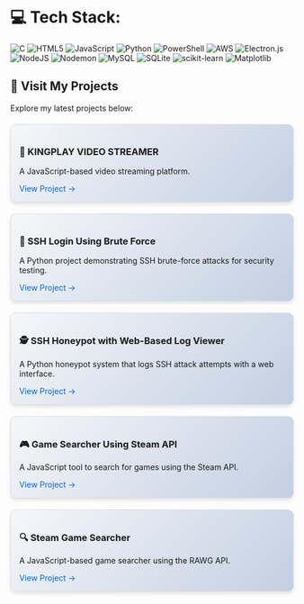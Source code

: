 
# 💻 Tech Stack:
![C](https://img.shields.io/badge/c-%2300599C.svg?style=for-the-badge&logo=c&logoColor=white) ![HTML5](https://img.shields.io/badge/html5-%23E34F26.svg?style=for-the-badge&logo=html5&logoColor=white) ![JavaScript](https://img.shields.io/badge/javascript-%23323330.svg?style=for-the-badge&logo=javascript&logoColor=%23F7DF1E) ![Python](https://img.shields.io/badge/python-3670A0?style=for-the-badge&logo=python&logoColor=ffdd54) ![PowerShell](https://img.shields.io/badge/PowerShell-%235391FE.svg?style=for-the-badge&logo=powershell&logoColor=white) ![AWS](https://img.shields.io/badge/AWS-%23FF9900.svg?style=for-the-badge&logo=amazon-aws&logoColor=white) ![Electron.js](https://img.shields.io/badge/Electron-191970?style=for-the-badge&logo=Electron&logoColor=white) ![NodeJS](https://img.shields.io/badge/node.js-6DA55F?style=for-the-badge&logo=node.js&logoColor=white) ![Nodemon](https://img.shields.io/badge/NODEMON-%23323330.svg?style=for-the-badge&logo=nodemon&logoColor=%BBDEAD) ![MySQL](https://img.shields.io/badge/mysql-4479A1.svg?style=for-the-badge&logo=mysql&logoColor=white) ![SQLite](https://img.shields.io/badge/sqlite-%2307405e.svg?style=for-the-badge&logo=sqlite&logoColor=white) ![scikit-learn](https://img.shields.io/badge/scikit--learn-%23F7931E.svg?style=for-the-badge&logo=scikit-learn&logoColor=white) ![Matplotlib](https://img.shields.io/badge/Matplotlib-%23ffffff.svg?style=for-the-badge&logo=Matplotlib&logoColor=black)


<!-- Proudly created with GPRM ( https://gprm.itsvg.in ) -->

## 🚀 Visit My Projects

Explore my latest projects below:

<div style="display: grid; grid-template-columns: repeat(auto-fit, minmax(300px, 1fr)); gap: 20px; margin-top: 20px;"> <!-- Project 1: KINGPLAY VIDEO STREAMER --> <div style="border: 1px solid #ddd; border-radius: 10px; padding: 15px; background: linear-gradient(135deg, #f5f7fa, #c3cfe2); box-shadow: 0 4px 6px rgba(0, 0, 0, 0.1); transition: transform 0.3s ease;"> <h3>🎥 KINGPLAY VIDEO STREAMER</h3> <p>A JavaScript-based video streaming platform.</p> <a href="https://github.com/kingslayer458/KINGPLAY-VIDEO-STREAMER" style="text-decoration: none; color: #0366d6;">View Project →</a> </div> <!-- Project 2: SSH Login Using Brute Force --> <div style="border: 1px solid #ddd; border-radius: 10px; padding: 15px; background: linear-gradient(135deg, #f5f7fa, #c3cfe2); box-shadow: 0 4px 6px rgba(0, 0, 0, 0.1); transition: transform 0.3s ease;"> <h3>🔐 SSH Login Using Brute Force</h3> <p>A Python project demonstrating SSH brute-force attacks for security testing.</p> <a href="https://github.com/kingslayer458/SSH-login-using-brute-force" style="text-decoration: none; color: #0366d6;">View Project →</a> </div> <!-- Project 3: SSH Honeypot with Web-Based Log Viewer --> <div style="border: 1px solid #ddd; border-radius: 10px; padding: 15px; background: linear-gradient(135deg, #f5f7fa, #c3cfe2); box-shadow: 0 4px 6px rgba(0, 0, 0, 0.1); transition: transform 0.3s ease;"> <h3>🕵️ SSH Honeypot with Web-Based Log Viewer</h3> <p>A Python honeypot system that logs SSH attack attempts with a web interface.</p> <a href="https://github.com/kingslayer458/SSH-Honeypot-with-Web-Based-Log-Viewer" style="text-decoration: none; color: #0366d6;">View Project →</a> </div> <!-- Project 4: Game Searcher Using Steam API --> <div style="border: 1px solid #ddd; border-radius: 10px; padding: 15px; background: linear-gradient(135deg, #f5f7fa, #c3cfe2); box-shadow: 0 4px 6px rgba(0, 0, 0, 0.1); transition: transform 0.3s ease;"> <h3>🎮 Game Searcher Using Steam API</h3> <p>A JavaScript tool to search for games using the Steam API.</p> <a href="https://github.com/kingslayer458/game-searcher-using-steam-api" style="text-decoration: none; color: #0366d6;">View Project →</a> </div> <!-- Project 5: Steam Game Searcher --> <div style="border: 1px solid #ddd; border-radius: 10px; padding: 15px; background: linear-gradient(135deg, #f5f7fa, #c3cfe2); box-shadow: 0 4px 6px rgba(0, 0, 0, 0.1); transition: transform 0.3s ease;"> <h3>🔍 Steam Game Searcher</h3> <p>A JavaScript-based game searcher using the RAWG API.</p> <a href="https://github.com/kingslayer458/steam-game-searcher" style="text-decoration: none; color: #0366d6;">View Project →</a> </div> <!-- Add more projects in the same format --></div>
